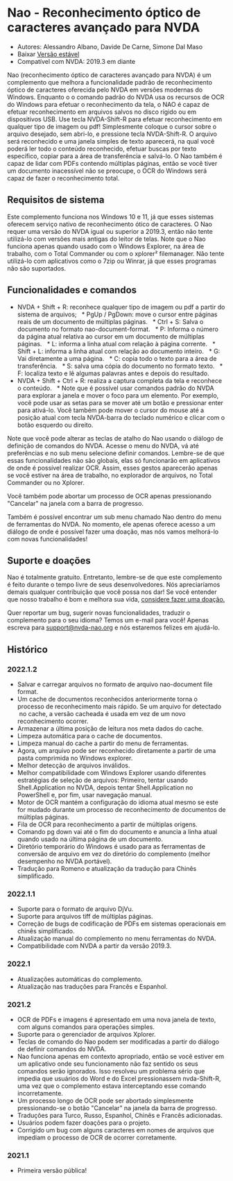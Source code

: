 # Nao - Reconhecimento óptico de caracteres avançado para NVDA

* Autores: Alessandro Albano, Davide De Carne, Simone Dal Maso
* Baixar [Versão estável][1]
* Compatível com NVDA: 2019.3 em diante

Nao (reconhecimento óptico de caracteres avançado para NVDA) é um complemento que melhora a funcionalidade padrão de reconhecimento óptico de caracteres oferecida pelo NVDA em versões modernas do Windows.
Enquanto o o comando padrão do NVDA usa os recursos de OCR do Windows para efetuar o reconhecimento da tela, o NAO é capaz de efetuar reconhecimento em arquivos salvos no disco rígido ou em dispositivos USB.
Use tecla NVDA-Shift-R para efetuar reconhecimento em qualquer tipo de imagem ou pdf!
Simplesmente coloque o cursor sobre o arquivo desejado, sem abri-lo, e pressione tecla NVDA-Shift-R.
O arquivo será reconhecido e uma janela simples de texto aparecerá, na qual você poderá ler todo o conteúdo reconhecido, efetuar buscas por texto específico, copiar para a área de transferência e salvá-lo.
O Nao também é capaz de lidar com PDFs contendo múltiplas páginas, então se você tiver um documento inacessível não se preocupe, o OCR do Windows será capaz de fazer o reconhecimento total.

## Requisitos de sistema
Este complemento funciona nos Windows 10 e 11, já que esses sistemas oferecem serviço nativo de reconhecimento ótico de caracteres.
O Nao requer uma versão do NVDA igual ou superior a 2019.3, então não tente utilizá-lo com versões mais antigas do leitor de telas.
Note que o Nao funciona apenas quando usado com o Windows Explorer, na área de trabalho, com o Total Commander ou com o xplorer² filemanager. Não tente utilizá-lo com aplicativos como o 7zip ou Winrar, já que esses programas não são suportados.

## Funcionalidades e comandos
* NVDA + Shift + R: reconhece qualquer tipo de imagem ou pdf a partir do sistema de arquivos;
  * PgUp / PgDown: move o cursor entre páginas reais de um documento de múltiplas páginas.
  * Ctrl + S: Salva o documento no formato nao-document-format.
  * P: Informa o número da página atual relativa ao cursor em um documento de múltiplas páginas.
  * L: informa a linha atual com relação à página corrente.
  * Shift + L: informa a linha atual com relação ao documento inteiro.
  * G: Vai diretamente a uma página.
  * C: copia todo o texto para a área de transferência.
  * S: salva uma cópia do documento no formato texto.
  * F: localiza texto e lê algumas palavras antes e depois do resultado.
* NVDA + Shift + Ctrl + R: realiza a captura completa da tela e reconhece o conteúdo.
  * Note que é possível usar comandos padrão do NVDA para explorar a janela e mover o foco para um elemento. Por exemplo, você pode usar as setas para se mover até um botão e pressionar enter para ativá-lo. Você também pode mover o cursor do mouse até a posição atual com tecla NVDA-barra do teclado numérico e clicar com o botão esquerdo ou direito.

Note que você pode alterar as teclas de atalho do Nao usando o diálogo de definição de comandos do NVDA. Acesse o menu do NVDA, vá até preferências e no sub menu selecione definir comandos. Lembre-se de que essas funcionalidades não são globais, elas só funcionarão em aplicativos de onde é possível realizar OCR. Assim, esses gestos aparecerão apenas se você estiver na área de trabalho, no explorador de arquivos, no Total Commander ou no Xplorer.

Você também pode abortar um processo de OCR apenas pressionando "Cancelar" na janela com a barra de progresso.

Também é possível encontrar um sub menu chamado Nao dentro do menu de ferramentas do NVDA. No momento, ele apenas oferece acesso a um diálogo de onde é possível fazer uma doação, mas nós vamos melhorá-lo com novas funcionalidades!

## Suporte e doações
Nao é totalmente gratuito. Entretanto, lembre-se de que este complemento é feito durante o tempo livre de seus desenvolvedores.
Nós apreciaríamos demais qualquer contribuição que você possa nos dar!
Se você entender que nosso trabalho é bom e melhora sua vida, <a href="https://nvda-nao.org/donate">considere fazer uma doação.</a>

Quer reportar um bug, sugerir novas funcionalidades, traduzir o complemento para o seu idioma? Temos um e-mail para você! Apenas escreva para support@nvda-nao.org e nós estaremos felizes em ajudá-lo.

## Histórico
### 2022.1.2
* Salvar e carregar arquivos no formato de arquivo nao-document file format.
* Um cache de documentos reconhecidos anteriormente torna o processo de reconhecimento mais rápido. Se um arquivo for detectado  no cache, a versão cacheada é usada em vez de um novo reconhecimento ocorrer.
* Armazenar a última posição de leitura nos meta dados do cache.
* Limpeza automática para o cache de documentos.
* Limpeza manual do cache a partir do menu de ferramentas.
* Agora, um arquivo pode ser reconhecido diretamente a partir de uma pasta comprimida no Windows explorer.
* Melhor detecção de arquivos inválidos.
* Melhor compatibilidade com Windows Explorer usando diferentes estratégias de seleção de arquivos: Primeiro, tentar usando Shell.Application no NVDA, depois tentar Shell.Application no PowerShell e, por fim, usar navegação manual.
* Motor de OCR mantém a configuração do idioma atual mesmo se este for mudado durante um processo de reconhecimento de documentos de múltiplas páginas.
* Fila de OCR para reconhecimento a partir de múltiplas origens.
* Comando pg down vai até o fim do documento e anuncia a linha atual quando usado na última página de um documento.
* Diretório temporário do Windows é usado para as ferramentas de conversão de arquivo em vez do diretório do complemento (melhor desempenho no NVDA portável).
* Tradução para Romeno e atualização da tradução para Chinês simplificado.
### 2022.1.1
* Suporte para o formato de arquivo DjVu.
* Suporte para arquivos tiff de múltiplas páginas.
* Correção de bugs de codificação de PDFs em sistemas operacionais em chinês simplificado.
* Atualização manual do complemento no menu ferramentas do NVDA.
* Compatibilidade com NVDA a partir da versão 2019.3.
### 2022.1
* Atualizações automáticas do complemento.
* Atualização nas traduções para Francês e Espanhol.
### 2021.2
* OCR de PDFs e imagens é apresentado em uma nova janela de texto, com alguns comandos para operações simples.
* Suporte para o gerenciador de arquivos Xplorer.
* Teclas de comando do Nao podem ser modificadas a partir do diálogo de definir comandos do NVDA.
* Nao funciona apenas em contexto apropriado, então se você estiver em um aplicativo onde seu funcionamento não faz sentido os seus comandos serão ignorados. Isso resolveu um problema sério que impedia que usuários do Word e do Excel pressionassem nvda-Shift-R, uma vez que o complemento estava interceptando esse comando incorretamente.
* Um processo longo de OCR pode ser abortado simplesmente pressionando-se o botão "Cancelar" na janela da barra de progresso.
* Traduções para Turco, Russo, Espanhol, Chinês e Francês adicionadas.
* Usuários podem fazer doações para o projeto.
* Corrigido um bug com alguns caracteres em nomes de arquivos que impediam o processo de OCR de ocorrer corretamente.
### 2021.1
* Primeira versão pública!

[1]: https://nvda-nao.org/download

